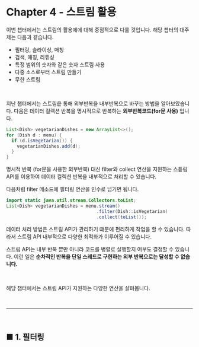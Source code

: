 # Chapter 4 - 스트림 활용

이번 챕터에서는 스트림의 활용에에 대해 중점적으로 다룰 것입니다. 해당 챕터의 대주제는 다음과 같습니다.

- 필터링, 슬라이싱, 매칭
- 검색, 매칭, 리듀싱
- 특정 범위의 숫자와 같은 숫자 스트림 사용
- 다중 소스로부터 스트림 만들기
- 무한 스트림

<br>

지난 챕터에서는 스트림읕 통해 외부반복을 내부반복으로 바꾸는 방법을 알아보았습니다. 다음은 데이터 컬렉션 반복을 명시적으로 반복하는 **외부반복코드(for문 사용)** 입니다.

```java
List<Dish> vegetarianDishes = new ArrayList<>();
for (Dish d : menu) {
  if (d.isVegetarian()) {
    vegetarianDishes.add(d);
  }
}
```

명시적 반복 (for문을 사용한 외부반복) 대신 filter와 collect 연산을 지원하는 스틑림 API를 이용하여 데이터 컬렉션 반복을 내부적으로 처리할 수 있습니다.

다음처럼 filter 메소드에 필터링 연산을 인수로 넘기면 됩니다.

```java
import static java.util.stream.Collectors.toList;
List<Dish> vegetarianDishes = menu.stream()
                                  .filter(Dish::isVegetarian)
                                  .collect(toList());
```

데이터 처리 방법은 스트림 API가 관리하기 떄문에 편리하게 작업을 할 수 있습니다. 따라서 스트림 API 내부적으로 다양한 최적화가 이루어질 수 있습니다.

스트림 API는 내부 반복 뿐만 아니라 코드를 병렬로 실행할지 여부도 결정할 수 있습니다. 이런 일은 **순차적인 반복을 단일 스레드로 구현하는 외부 반복으로는 달성할 수 없습니다.**

<br>

해당 챕터에서는 스트림 API가 지원하는 다양한 연산을 살펴봅니다.

<br>
<hr>
<br>

## ■ 1. 필터링

<br>
